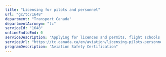 ```yaml
---
title: "Licensing for pilots and personnel"
url: "gc/tc/1648"
department: "Transport Canada"
departmentAcronym: "tc"
serviceId: "1648"
onlineEndtoEnd: 0
serviceDescription: "Applying for licences and permits, flight schools, examinations, aviation document booklet, language proficiency."
serviceUrl: "https://tc.canada.ca/en/aviation/licensing-pilots-personnel"
programDescription: "Aviation Safety Certification"
---
```

